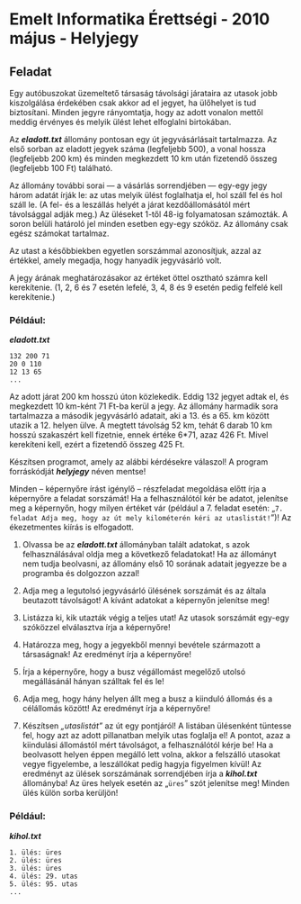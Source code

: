 # Emelt Informatika Érettségi - 2010 május - Helyjegy

## Feladat
Egy autóbuszokat üzemeltető társaság távolsági járataira az utasok jobb kiszolgálása érdekében csak akkor ad el jegyet, ha ülőhelyet is tud biztosítani. Minden jegyre rányomtatja, hogy az adott vonalon mettől meddig érvényes és melyik ülést lehet elfoglalni birtokában.

Az **_eladott.txt_** állomány pontosan egy út jegyvásárlásait tartalmazza. Az első sorban az eladott jegyek száma (legfeljebb 500), a vonal hossza (legfeljebb 200 km) és minden megkezdett 10 km után fizetendő összeg (legfeljebb 100 Ft) található.

Az állomány további sorai — a vásárlás sorrendjében — egy-egy jegy három adatát írják le: az utas melyik ülést foglalhatja el, hol száll fel és hol száll le. (A fel- és a leszállás helyét a járat kezdőállomásától mért távolsággal adják meg.) Az üléseket 1-től 48-ig folyamatosan számozták. A soron belüli határoló jel minden esetben egy-egy szóköz. Az állomány csak egész számokat tartalmaz.

Az utast a későbbiekben egyetlen sorszámmal azonosítjuk, azzal az értékkel, amely megadja, hogy hanyadik jegyvásárló volt.

A jegy árának meghatározásakor az értéket öttel osztható számra kell kerekítenie. (1, 2, 6 és 7 esetén lefelé, 3, 4, 8 és 9 esetén pedig felfelé kell kerekítenie.)

### Például:
**_eladott.txt_**
```
132 200 71
20 0 110
12 13 65
...
```

Az adott járat 200 km hosszú úton közlekedik. Eddig 132 jegyet adtak el, és megkezdett 10 km-ként 71 Ft-ba kerül a jegy. Az állomány harmadik sora tartalmazza a második jegyvásárló adatait, aki a 13. és a 65. km között utazik a 12. helyen ülve. A megtett távolság 52 km, tehát 6 darab 10 km hosszú szakaszért kell fizetnie, ennek értéke 6*71, azaz 426 Ft. Mivel kerekíteni kell, ezért a fizetendő összeg 425 Ft.

Készítsen programot, amely az alábbi kérdésekre válaszol! A program forráskódját **_helyjegy_** néven mentse!

Minden – képernyőre írást igénylő – részfeladat megoldása előtt írja a képernyőre a feladat sorszámát! Ha a felhasználótól kér be adatot, jelenítse meg a képernyőn, hogy milyen értéket vár (például a 7. feladat esetén: „`7. feladat Adja meg, hogy az út mely kilométerén kéri az utaslistát!`”)! Az ékezetmentes kiírás is elfogadott.

1. Olvassa be az **_eladott.txt_** állományban talált adatokat, s azok felhasználásával oldja meg a következő feladatokat! Ha az állományt nem tudja beolvasni, az állomány első 10 sorának adatait jegyezze be a programba és dolgozzon azzal!

2. Adja meg a legutolsó jegyvásárló ülésének sorszámát és az általa beutazott távolságot! A kívánt adatokat a képernyőn jelenítse meg!

3. Listázza ki, kik utazták végig a teljes utat! Az utasok sorszámát egy-egy szóközzel elválasztva írja a képernyőre!

4. Határozza meg, hogy a jegyekből mennyi bevétele származott a társaságnak! Az eredményt írja a képernyőre!

5. Írja a képernyőre, hogy a busz végállomást megelőző utolsó megállásánál hányan szálltak fel és le!

6. Adja meg, hogy hány helyen állt meg a busz a kiinduló állomás és a célállomás között! Az eredményt írja a képernyőre!

7. Készítsen _„utaslistát”_ az út egy pontjáról! A listában ülésenként tüntesse fel, hogy azt az adott pillanatban melyik utas foglalja el! A pontot, azaz a kiindulási állomástól mért távolságot, a felhasználótól kérje be! Ha a beolvasott helyen éppen megálló lett volna, akkor a felszálló utasokat vegye figyelembe, a leszállókat pedig hagyja figyelmen kívül! Az eredményt az ülések sorszámának sorrendjében írja a **_kihol.txt_** állományba! Az üres helyek esetén az „`üres`” szót jelenítse meg! Minden ülés külön sorba kerüljön!

### Például:
**_kihol.txt_**
```
1. ülés: üres
2. ülés: üres
3. ülés: üres
4. ülés: 29. utas
5. ülés: 95. utas
...
```
